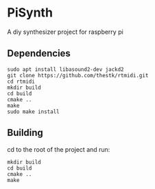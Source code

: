 # PiSynth

A diy synthesizer project for raspberry pi


## Dependencies
```
sudo apt install libasound2-dev jackd2
git clone https://github.com/thestk/rtmidi.git
cd rtmidi
mkdir build
cd build
cmake ..
make
sudo make install
```

## Building
cd to the root of the project and run:

```
mkdir build
cd build
cmake ..
make
```